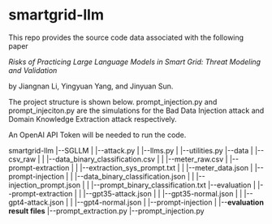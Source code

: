 # smartgrid-llm

This repo provides the source code data associated with the following paper

*Risks of Practicing Large Language Models in Smart Grid: Threat Modeling and Validation*

by Jiangnan Li, Yingyuan Yang, and Jinyuan Sun.

The project structure is shown below. prompt_injection.py and prompt_injeciton.py are the simulations for the Bad Data Injection attack and Domain Knowledge Extraction attack respectively.

An OpenAI API Token will be needed to run the code.

smartgrid-llm
|--SGLLM
|   |--attack.py
|   |--llms.py
|   |--utilities.py
|--data
|   |--csv_raw
|   |   |--data_binary_classification.csv
|   |   |--meter_raw.csv
|   |--prompt-extraction
|   |   |--extraction_sys_prompt.txt
|   |   |--meter_data.json
|   |--prompt-injection
|   |   |--data_binary_classification.json
|   |   |--injection_prompt.json
|   |   |--prompt_binary_classification.txt
|--evaluation
|   |--prompt-extraction
|   |   |--gpt35-attack.json
|   |   |--gpt35-normal.json
|   |   |--gpt4-attack.json
|   |   |--gpt4-normal.json
|   |--prompt-injection
|      |--**evaluation result files**
|--prompt_extraction.py
|--prompt_injection.py
